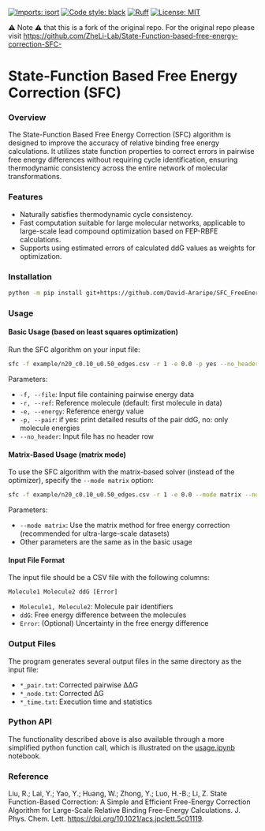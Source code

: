[![Imports: isort](https://img.shields.io/badge/%20imports-isort-%231674b1?style=flat&labelColor=ef8336)](https://pycqa.github.io/isort/)
[![Code style: black](https://img.shields.io/badge/code%20style-black-000000.svg)](https://github.com/psf/black)
[![Ruff](https://img.shields.io/endpoint?url=https://raw.githubusercontent.com/charliermarsh/ruff/main/assets/badge/v2.json)](https://github.com/astral-sh/ruff)
[![License: MIT](https://img.shields.io/badge/License-MIT-blue.svg)](https://opensource.org/licenses/MIT)

⚠️ Note ⚠️ that this is a fork of the original repo. For the original repo please visit https://github.com/ZheLi-Lab/State-Function-based-free-energy-correction-SFC-

# State-Function Based Free Energy Correction (SFC)

### Overview
The State-Function Based Free Energy Correction (SFC) algorithm is designed to improve the accuracy of relative binding free energy calculations. It utilizes state function properties to correct  errors in pairwise free energy differences without requiring cycle identification, ensuring thermodynamic consistency across the entire network of molecular transformations.

### Features
- Naturally satisfies thermodynamic cycle consistency.
- Fast computation suitable for large molecular networks, applicable to large-scale lead compound optimization based on FEP-RBFE calculations.
- Supports using estimated errors of calculated ddG values as weights for optimization.

### Installation

```bash
python -m pip install git+https://github.com/David-Araripe/SFC_FreeEnergyCorrection.git
```

### Usage

#### Basic Usage (based on least squares optimization)
Run the SFC algorithm on your input file:
```bash
sfc -f example/n20_c0.10_u0.50_edges.csv -r 1 -e 0.0 -p yes --no_header
```

Parameters:
- `-f, --file`: Input file containing pairwise energy data
- `-r, --ref`: Reference molecule (default: first molecule in data)
- `-e, --energy`: Reference energy value 
- `-p, --pair`: if yes: print detailed results of the pair ddG, no: only molecule energies
- `--no_header`: Input file has no header row

#### Matrix-Based Usage (matrix mode)
To use the SFC algorithm with the matrix-based solver (instead of the optimizer), specify the `--mode matrix` option:

```bash
sfc -f example/n20_c0.10_u0.50_edges.csv -r 1 -e 0.0 --mode matrix --no_header
```

Parameters:
- `--mode matrix`: Use the matrix method for free energy correction (recommended for ultra-large-scale datasets)
- Other parameters are the same as in the basic usage


#### Input File Format
The input file should be a CSV file with the following columns:
```
Molecule1 Molecule2 ddG [Error]
```
- `Molecule1, Molecule2`: Molecule pair identifiers
- `ddG`: Free energy difference between the molecules
- `Error`: (Optional) Uncertainty in the free energy difference

### Output Files
The program generates several output files in the same directory as the input file:
- `*_pair.txt`: Corrected pairwise ΔΔG
- `*_node.txt`: Corrected ΔG
- `*_time.txt`: Execution time and statistics

### Python API
The functionality described above is also available through a more simplified python function call, which is illustrated on the [usage.ipynb](usage.ipynb) notebook.

### Reference
Liu, R.; Lai, Y.; Yao, Y.; Huang, W.; Zhong, Y.; Luo, H.-B.; Li, Z. State Function-Based Correction: A Simple and Efficient Free-Energy Correction Algorithm for Large-Scale Relative Binding Free-Energy Calculations. J. Phys. Chem. Lett. https://doi.org/10.1021/acs.jpclett.5c01119.

